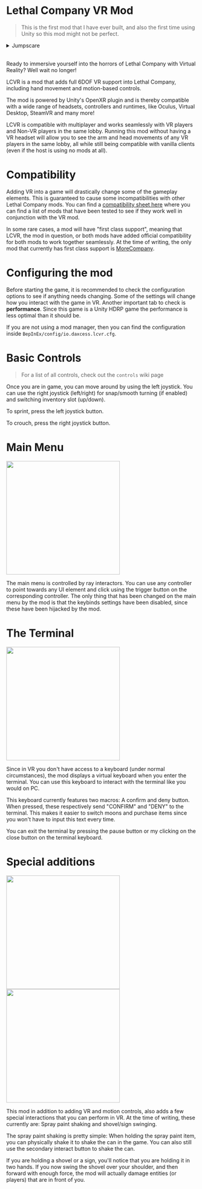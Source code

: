 # Lethal Company VR Mod

> This is the first mod that I have ever built, and also the first time using Unity so this mod might not be perfect.

<details>
  <summary>Jumpscare</summary>

  <img src="https://github.com/DaXcess/LCVR/blob/main/.github/assets/pino.jpg?raw=true" />
</details>
<br/>

Ready to immersive yourself into the horrors of Lethal Company with Virtual Reality? Well wait no longer!

LCVR is a mod that adds full 6DOF VR support into Lethal Company, including hand movement and motion-based controls.

The mod is powered by Unity's OpenXR plugin and is thereby compatible with a wide range of headsets, controllers and runtimes, like Oculus, Virtual Desktop, SteamVR and many more!

LCVR is compatible with multiplayer and works seamlessly with VR players and Non-VR players in the same lobby. Running this mod without having a VR headset will allow you to see the arm and head movements of any VR players in the same lobby, all while still being compatible with vanilla clients (even if the host is using no mods at all).

# Compatibility

Adding VR into a game will drastically change some of the gameplay elements. This is guaranteed to cause some incompatibilities with other Lethal Company mods. You can find a [compatibility sheet here](https://docs.google.com/spreadsheets/d/1mSulrvMkQFtjF_BWDeSfGz9rm3UWKMywmUP1yhcgCGo/edit?usp=sharing) where you can find a list of mods that have been tested to see if they work well in conjunction with the VR mod.

In some rare cases, a mod will have "first class support", meaning that LCVR, the mod in question, or both mods have added official compatibility for both mods to work together seamlessly. At the time of writing, the only mod that currently has first class support is [MoreCompany](https://github.com/notnotnotswipez/MoreCompany).

# Configuring the mod

Before starting the game, it is recommended to check the configuration options to see if anything needs changing. Some of the settings will change how you interact with the game in VR. Another important tab to check is **performance**. Since this game is a Unity HDRP game the performance is less optimal than it should be.

If you are not using a mod manager, then you can find the configuration inside `BepInEx/config/io.daxcess.lcvr.cfg`.

# Basic Controls

> For a list of all controls, check out the `controls` wiki page

Once you are in game, you can move around by using the left joystick. You can use the right joystick (left/right) for snap/smooth turning (if enabled) and switching inventory slot (up/down).

To sprint, press the left joystick button.

To crouch, press the right joystick button.

# Main Menu

<img src="https://github.com/DaXcess/LCVR/blob/main/.github/assets/main-menu.webp?raw=true" height="300" />

The main menu is controlled by ray interactors. You can use any controller to point towards any UI element and click using the trigger button on the corresponding controller. The only thing that has been changed on the main menu by the mod is that the keybinds settings have been disabled, since these have been hijacked by the mod.

# The Terminal

<img src="https://github.com/DaXcess/LCVR/blob/main/.github/assets/terminal.webp?raw=true" height="300" />

Since in VR you don't have access to a keyboard (under normal circumstances), the mod displays a virtual keyboard when you enter the terminal. You can use this keyboard to interact with the terminal like you would on PC.

This keyboard currently features two macros: A confirm and deny button. When pressed, these respectively send "CONFIRM" and "DENY" to the terminal. This makes it easier to switch moons and purchase items since you won't have to input this text every time.

You can exit the terminal by pressing the pause button or my clicking on the close button on the terminal keyboard.

# Special additions

<div>
  <img src="https://github.com/DaXcess/LCVR/blob/main/.github/assets/shovel.webp?raw=true" height="300" />
  <img src="https://github.com/DaXcess/LCVR/blob/main/.github/assets/spray.webp?raw=true" height="300" />
</div>

This mod in addition to adding VR and motion controls, also adds a few special interactions that you can perform in VR. At the time of writing, these currently are: Spray paint shaking and shovel/sign swinging.

The spray paint shaking is pretty simple: When holding the spray paint item, you can physically shake it to shake the can in the game. You can also still use the secondary interact button to shake the can.

If you are holding a shovel or a sign, you'll notice that you are holding it in two hands. If you now swing the shovel over your shoulder, and then forward with enough force, the mod will actually damage entities (or players) that are in front of you.
